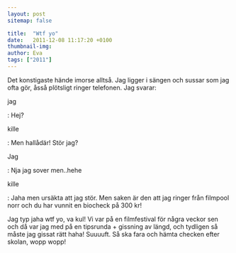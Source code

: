 ```yaml
---
layout: post
sitemap: false

title:  "Wtf yo"
date:   2011-12-08 11:17:20 +0100
thumbnail-img: 
author: Eva
tags: ["2011"]
---
```


Det konstigaste hände imorse alltså. Jag ligger i sängen och sussar som jag ofta gör, åsså plötsligt ringer telefonen. Jag svarar:

jag

: Hej?

kille

: Men hallådär! Stör jag? 

Jag

: Nja jag sover men..hehe

kille

: Jaha men ursäkta att jag stör. Men saken är den att jag ringer från filmpool norr och du har vunnit en biocheck på 300 kr!

Jag typ jaha wtf yo, va kul! Vi var på en filmfestival för några veckor sen och då var jag med på en tipsrunda + gissning av längd, och tydligen så måste jag gissat rätt haha! Suuuuft. Så ska fara och hämta checken efter skolan, wopp wopp!

